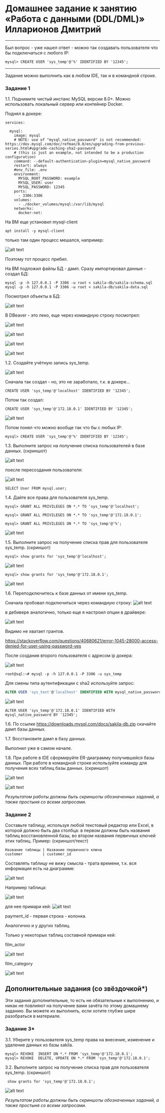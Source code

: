 # Домашнее задание к занятию «Работа с данными (DDL/DML)» Илларионов Дмитрий

---

Был вопрос - уже нашел ответ - можно так создавать пользователя что бы подключаться с любого IP:

```
mysql> CREATE USER 'sys_temp'@'%' IDENTIFIED BY '12345';
```

---

Задание можно выполнить как в любом IDE, так и в командной строке.

### Задание 1

1.1. Поднимите чистый инстанс MySQL версии 8.0+. Можно использовать локальный сервер или контейнер Docker.

Поднял в докере:

```
services:

  mysql:
    image: mysql
    # NOTE: use of "mysql_native_password" is not recommended: https://dev.mysql.com/doc/refman/8.0/en/upgrading-from-previous-series.html#upgrade-caching-sha2-password
    # (this is just an example, not intended to be a production configuration)
    command: --default-authentication-plugin=mysql_native_password
    restart: always
    #env_file: .env
    environment:
      MYSQL_ROOT_PASSWORD: example
      MYSQL_USER: user
      MYSQL_PASSWORD: 12345
    ports:
      - 3306:3306
    volumes:
      - ./docker_volumes/mysql:/var/lib/mysql
    networks:
      docker-net:
```

На ВМ еще установил mysql-client

```
apt install -y mysql-client
```

только там один процесс мешался, например:

![alt text](image-24.png)

Поэтому тот процесс прибил.

На ВМ подложил файлы БД - дамп.
Сразу импортировал данные - создал БД:

```
mysql -p -h 127.0.0.1 -P 3306 -u root < sakila-db/sakila-schema.sql
mysql -p -h 127.0.0.1 -P 3306 -u root < sakila-db/sakila-data.sql
```

Посмотрел объекты в БД:

![alt text](image.png)

В DBeaver - это леко, еще через командную строку посмотрел:

![alt text](image-1.png)

![alt text](image-2.png)

![alt text](image-3.png)

![alt text](image-4.png)

1.2. Создайте учётную запись sys_temp. 

![alt text](image-5.png)


Сначала так создал - но, это не заработало, т.к. в докере...
```
CREATE USER 'sys_temp'@'localhost' IDENTIFIED BY '12345';

```
Потом так создал:

```
CREATE USER 'sys_temp'@'172.18.0.1' IDENTIFIED BY '12345';
```
![alt text](image-11.png)


Потом понял что можно вообще так что бы с любых IP:

```
mysql> CREATE USER 'sys_temp'@'%' IDENTIFIED BY '12345';
```


1.3. Выполните запрос на получение списка пользователей в базе данных. (скриншот)

![alt text](image-6.png)

поесле пересоздания пользователя:

![alt text](image-12.png)

```
SELECT User FROM mysql.user;
```

1.4. Дайте все права для пользователя sys_temp. 

```
mysql> GRANT ALL PRIVILEGES ON *.* TO 'sys_temp'@'localhost';
```

```
mysql> GRANT ALL PRIVILEGES ON *.* TO 'sys_temp'@'172.18.0.1';
```
```
mysql> GRANT ALL PRIVILEGES ON *.* TO 'sys_temp'@'%';
```


![alt text](image-7.png)

1.5. Выполните запрос на получение списка прав для пользователя sys_temp. (скриншот)

```
mysql> show grants for 'sys_temp'@'localhost';
```

![alt text](image-8.png)

```
mysql> show grants for 'sys_temp'@'172.18.0.1';
```

![alt text](image-13.png)

1.6. Переподключитесь к базе данных от имени sys_temp.

Сначала пробовал подключиться через командную строку:
![alt text](image-9.png)

в дебивере аналогично, только еще я настроил опции в драйвере:

![alt text](image-10.png)

Видимо не хватает грантов.

https://stackoverflow.com/questions/40680621/error-1045-28000-access-denied-for-user-using-password-yes

После создания второго пользователя с адресом ip докера:

![alt text](image-14.png)

```
root@sql:~# mysql -p -h 127.0.0.1 -P 3306 -u sys_temp
```

Для смены типа аутентификации с sha2 используйте запрос: 
```sql
ALTER USER 'sys_test'@'localhost' IDENTIFIED WITH mysql_native_password BY 'password';
```

![alt text](image-15.png)

```
ALTER USER 'sys_temp'@'172.18.0.1' IDENTIFIED WITH mysql_native_password BY '12345';
```


1.6. По ссылке https://downloads.mysql.com/docs/sakila-db.zip скачайте дамп базы данных.

1.7. Восстановите дамп в базу данных.

Выполнил уже в самом начале.

1.8. При работе в IDE сформируйте ER-диаграмму получившейся базы данных. При работе в командной строке используйте команду для получения всех таблиц базы данных. (скриншот)

![alt text](image-16.png)

![alt text](image-17.png)

*Результатом работы должны быть скриншоты обозначенных заданий, а также простыня со всеми запросами.*



### Задание 2
Составьте таблицу, используя любой текстовый редактор или Excel, в которой должно быть два столбца: в первом должны быть названия таблиц восстановленной базы, во втором названия первичных ключей этих таблиц. Пример: (скриншот/текст)

```
Название таблицы | Название первичного ключа
customer         | customer_id
```

Составлять таблицу не вижу смысла - трата времени, т.к. вся информация есть на диаграмме:

![alt text](image-18.png)

Например таблица:

![alt text](image-19.png)

для нее примари кей:
![alt text](image-20.png)

payment_id  - первая строка - колонка.

Аналогично и у других таблиц.

Только у некоторых таблиц составной примари кей:

film_actor

![alt text](image-22.png)

film_category

![alt text](image-23.png)



## Дополнительные задания (со звёздочкой*)
Эти задания дополнительные, то есть не обязательные к выполнению, и никак не повлияют на получение вами зачёта по этому домашнему заданию. Вы можете их выполнить, если хотите глубже шире разобраться в материале.

### Задание 3*
3.1. Уберите у пользователя sys_temp права на внесение, изменение и удаление данных из базы sakila.

```
mysql> REVOKE  INSERT ON *.* FROM 'sys_temp'@'172.18.0.1';
mysql> REVOKE  DELETE, UPDATE ON *.* FROM 'sys_temp'@'172.18.0.1';
```

3.2. Выполните запрос на получение списка прав для пользователя sys_temp. (скриншот)

```
 show grants for 'sys_temp'@'172.18.0.1';
```


![alt text](image-21.png)

*Результатом работы должны быть скриншоты обозначенных заданий, а также простыня со всеми запросами.*



